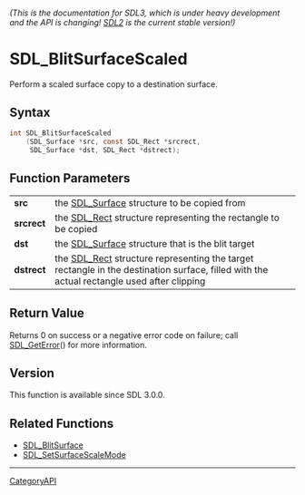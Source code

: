 ###### (This is the documentation for SDL3, which is under heavy development and the API is changing! [SDL2](https://wiki.libsdl.org/SDL2/) is the current stable version!)
# SDL_BlitSurfaceScaled

Perform a scaled surface copy to a destination surface.

## Syntax

```c
int SDL_BlitSurfaceScaled
    (SDL_Surface *src, const SDL_Rect *srcrect,
     SDL_Surface *dst, SDL_Rect *dstrect);

```

## Function Parameters

|                 |                                                                                                                                                       |
| --------------- | ----------------------------------------------------------------------------------------------------------------------------------------------------- |
| **src**         | the [SDL_Surface](SDL_Surface) structure to be copied from                                                                                            |
| **srcrect**     | the [SDL_Rect](SDL_Rect) structure representing the rectangle to be copied                                                                            |
| **dst**         | the [SDL_Surface](SDL_Surface) structure that is the blit target                                                                                      |
| **dstrect**     | the [SDL_Rect](SDL_Rect) structure representing the target rectangle in the destination surface, filled with the actual rectangle used after clipping |

## Return Value

Returns 0 on success or a negative error code on failure; call
[SDL_GetError](SDL_GetError)() for more information.

## Version

This function is available since SDL 3.0.0.

## Related Functions

* [SDL_BlitSurface](SDL_BlitSurface)
* [SDL_SetSurfaceScaleMode](SDL_SetSurfaceScaleMode)

----
[CategoryAPI](CategoryAPI)


